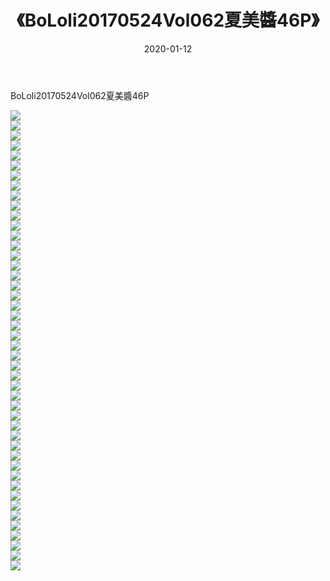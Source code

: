﻿---
layout: post
title:  《BoLoli20170524Vol062夏美醬46P》
date:   2020-01-12
img: http://img.660000.xyz/Sharelink/性感/2020/BoLoli20170524Vol062夏美醬46P/000.jpg
categories: [美女, 清纯, 唯美]
---

BoLoli20170524Vol062夏美醬46P

  ![](http://img.660000.xyz/Sharelink/性感/2020/BoLoli20170524Vol062夏美醬46P/001.jpg) <br> ![](http://img.660000.xyz/Sharelink/性感/2020/BoLoli20170524Vol062夏美醬46P/002.jpg) <br> ![](http://img.660000.xyz/Sharelink/性感/2020/BoLoli20170524Vol062夏美醬46P/003.jpg) <br> ![](http://img.660000.xyz/Sharelink/性感/2020/BoLoli20170524Vol062夏美醬46P/004.jpg) <br> ![](http://img.660000.xyz/Sharelink/性感/2020/BoLoli20170524Vol062夏美醬46P/005.jpg) <br> ![](http://img.660000.xyz/Sharelink/性感/2020/BoLoli20170524Vol062夏美醬46P/006.jpg) <br> ![](http://img.660000.xyz/Sharelink/性感/2020/BoLoli20170524Vol062夏美醬46P/007.jpg) <br> ![](http://img.660000.xyz/Sharelink/性感/2020/BoLoli20170524Vol062夏美醬46P/008.jpg) <br> ![](http://img.660000.xyz/Sharelink/性感/2020/BoLoli20170524Vol062夏美醬46P/009.jpg) <br> ![](http://img.660000.xyz/Sharelink/性感/2020/BoLoli20170524Vol062夏美醬46P/010.jpg) <br> ![](http://img.660000.xyz/Sharelink/性感/2020/BoLoli20170524Vol062夏美醬46P/011.jpg) <br> ![](http://img.660000.xyz/Sharelink/性感/2020/BoLoli20170524Vol062夏美醬46P/012.jpg) <br> ![](http://img.660000.xyz/Sharelink/性感/2020/BoLoli20170524Vol062夏美醬46P/013.jpg) <br> ![](http://img.660000.xyz/Sharelink/性感/2020/BoLoli20170524Vol062夏美醬46P/014.jpg) <br> ![](http://img.660000.xyz/Sharelink/性感/2020/BoLoli20170524Vol062夏美醬46P/015.jpg) <br> ![](http://img.660000.xyz/Sharelink/性感/2020/BoLoli20170524Vol062夏美醬46P/016.jpg) <br> ![](http://img.660000.xyz/Sharelink/性感/2020/BoLoli20170524Vol062夏美醬46P/017.jpg) <br> ![](http://img.660000.xyz/Sharelink/性感/2020/BoLoli20170524Vol062夏美醬46P/018.jpg) <br> ![](http://img.660000.xyz/Sharelink/性感/2020/BoLoli20170524Vol062夏美醬46P/019.jpg) <br> ![](http://img.660000.xyz/Sharelink/性感/2020/BoLoli20170524Vol062夏美醬46P/020.jpg) <br> ![](http://img.660000.xyz/Sharelink/性感/2020/BoLoli20170524Vol062夏美醬46P/021.jpg) <br> ![](http://img.660000.xyz/Sharelink/性感/2020/BoLoli20170524Vol062夏美醬46P/022.jpg) <br> ![](http://img.660000.xyz/Sharelink/性感/2020/BoLoli20170524Vol062夏美醬46P/023.jpg) <br> ![](http://img.660000.xyz/Sharelink/性感/2020/BoLoli20170524Vol062夏美醬46P/024.jpg) <br> ![](http://img.660000.xyz/Sharelink/性感/2020/BoLoli20170524Vol062夏美醬46P/025.jpg) <br> ![](http://img.660000.xyz/Sharelink/性感/2020/BoLoli20170524Vol062夏美醬46P/026.jpg) <br> ![](http://img.660000.xyz/Sharelink/性感/2020/BoLoli20170524Vol062夏美醬46P/027.jpg) <br> ![](http://img.660000.xyz/Sharelink/性感/2020/BoLoli20170524Vol062夏美醬46P/028.jpg) <br> ![](http://img.660000.xyz/Sharelink/性感/2020/BoLoli20170524Vol062夏美醬46P/029.jpg) <br> ![](http://img.660000.xyz/Sharelink/性感/2020/BoLoli20170524Vol062夏美醬46P/030.jpg) <br> ![](http://img.660000.xyz/Sharelink/性感/2020/BoLoli20170524Vol062夏美醬46P/031.jpg) <br> ![](http://img.660000.xyz/Sharelink/性感/2020/BoLoli20170524Vol062夏美醬46P/032.jpg) <br> ![](http://img.660000.xyz/Sharelink/性感/2020/BoLoli20170524Vol062夏美醬46P/033.jpg) <br> ![](http://img.660000.xyz/Sharelink/性感/2020/BoLoli20170524Vol062夏美醬46P/034.jpg) <br> ![](http://img.660000.xyz/Sharelink/性感/2020/BoLoli20170524Vol062夏美醬46P/035.jpg) <br> ![](http://img.660000.xyz/Sharelink/性感/2020/BoLoli20170524Vol062夏美醬46P/036.jpg) <br> ![](http://img.660000.xyz/Sharelink/性感/2020/BoLoli20170524Vol062夏美醬46P/037.jpg) <br> ![](http://img.660000.xyz/Sharelink/性感/2020/BoLoli20170524Vol062夏美醬46P/038.jpg) <br> ![](http://img.660000.xyz/Sharelink/性感/2020/BoLoli20170524Vol062夏美醬46P/039.jpg) <br> ![](http://img.660000.xyz/Sharelink/性感/2020/BoLoli20170524Vol062夏美醬46P/040.jpg) <br> ![](http://img.660000.xyz/Sharelink/性感/2020/BoLoli20170524Vol062夏美醬46P/041.jpg) <br> ![](http://img.660000.xyz/Sharelink/性感/2020/BoLoli20170524Vol062夏美醬46P/042.jpg) <br> ![](http://img.660000.xyz/Sharelink/性感/2020/BoLoli20170524Vol062夏美醬46P/043.jpg) <br> ![](http://img.660000.xyz/Sharelink/性感/2020/BoLoli20170524Vol062夏美醬46P/044.jpg) <br> ![](http://img.660000.xyz/Sharelink/性感/2020/BoLoli20170524Vol062夏美醬46P/045.jpg) <br> ![](http://img.660000.xyz/Sharelink/性感/2020/BoLoli20170524Vol062夏美醬46P/046.jpg) <br>